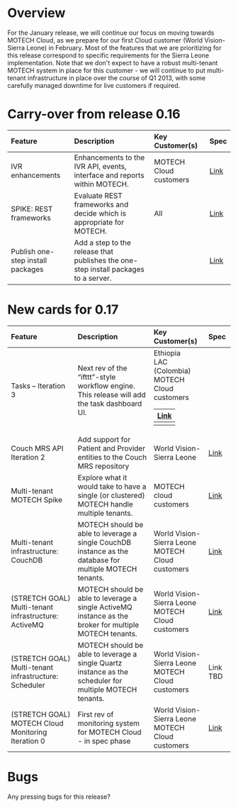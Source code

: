 # Overview #
For the January release, we will continue our focus on moving towards MOTECH Cloud, as we prepare for our first Cloud customer (World Vision-Sierra Leone) in February. Most of the features that we are prioritizing for this release correspond to specific requirements for the Sierra Leone implementation. Note that we don't expect to have a robust multi-tenant MOTECH system in place for this customer - we will continue to put multi-tenant infrastructure in place over the course of Q1 2013, with some carefully managed downtime for live customers if required.

# Carry-over from release 0.16 #
| **Feature** | **Description** | **Key Customer(s)** | **Spec** |
|:------------|:----------------|:--------------------|:---------|
| IVR enhancements | Enhancements to the IVR API, events, interface and reports within MOTECH. | MOTECH Cloud customers | <a href='https://docs.google.com/a/grameenfoundation.org/document/d/1fW2rcDGsrTstvVF16o8W_vmvZJ_PEILqimhiUMSbMfo/edit'>Link</a> |
| SPIKE: REST frameworks | Evaluate REST frameworks and decide which is appropriate for MOTECH. | All | <a href='https://docs.google.com/a/grameenfoundation.org/document/d/10fNflt8Ouhj7aTT5V077Kz6T88gfnVURhgaJnV-9ZeQ/edit'>Link</a> |
| Publish one-step install packages | Add a step to the release that publishes the one-step install packages to a server. |  | <a href='https://trello.com/c/SgGDCl7w'>Link</a> |

# New cards for 0.17 #
| **Feature** | **Description** | **Key Customer(s)** | **Spec** |
|:------------|:----------------|:--------------------|:---------|
| Tasks – Iteration 3 | Next rev of the “ifttt”-style workflow engine. This release will add the task dashboard UI. | Ethiopia <br>LAC (Colombia) <br>MOTECH Cloud customers <table><thead><th> <a href='https://docs.google.com/a/grameenfoundation.org/file/d/0B6__Hl_QLjI4aXotc0dBRDJXbU0/edit'>Link</a> </th></thead><tbody>
<tr><td> Couch MRS API Iteration 2 </td><td> Add support for Patient and Provider entities to the Couch MRS repository </td><td> World Vision-Sierra Leone </td><td> <a href='https://docs.google.com/a/grameenfoundation.org/document/d/1TwobiExwnFTsfTetvufuDBkLVCIaEYUhI4YZXGd9D8Y/edit#'>Link</a> </td></tr>
<tr><td> Multi-tenant MOTECH Spike </td><td> Explore what it would take to have a single (or clustered) MOTECH handle multiple tenants. </td><td> MOTECH cloud customers </td><td> <a href='https://trello.com/c/3YoZ853f'>Link</a> </td></tr>
<tr><td> Multi-tenant infrastructure: CouchDB </td><td> MOTECH should be able to leverage a single CouchDB instance as the database for multiple MOTECH tenants. </td><td> World Vision-Sierra Leone<br>MOTECH Cloud customers </td><td> <a href='https://trello.com/c/h9TdzopO'>Link</a> </td></tr>
<tr><td> (STRETCH GOAL) Multi-tenant infrastructure: ActiveMQ </td><td> MOTECH should be able to leverage a single ActiveMQ instance as the broker for multiple MOTECH tenants. </td><td> World Vision-Sierra Leone<br>MOTECH Cloud customers </td><td> <a href='https://trello.com/c/QamFId4M'>Link</a> </td></tr>
<tr><td> (STRETCH GOAL) Multi-tenant infrastructure: Scheduler </td><td> MOTECH should be able to leverage a single Quartz instance as the scheduler for multiple MOTECH tenants. </td><td> World Vision-Sierra Leone<br>MOTECH Cloud customers </td><td> Link TBD </td></tr>
<tr><td> (STRETCH GOAL) MOTECH Cloud Monitoring Iteration 0 </td><td> First rev of monitoring system for MOTECH Cloud - in spec phase </td><td> World Vision-Sierra Leone<br>MOTECH Cloud customers </td><td> <a href='https://docs.google.com/a/grameenfoundation.org/document/d/18nq4NE2mrs594HiQsF-2rFQ0kFXswa8QPjLwwF3bO6w/edit#'>Link</a> </td></tr></tbody></table>

<h1>Bugs</h1>
Any pressing bugs for this release?
